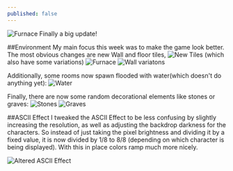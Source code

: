 ```yaml
---
published: false
---
```



![Furnace]()
Finally a big update!
<!--excerpt-->

##Environment
My main focus this week was to make the game look better. The most obvious changes are new Wall and floor tiles,
![New Tiles]()
(which also have some variations)
![Furnace]()
![Wall variatons]()

Additionally, some rooms now spawn flooded with water(which doesn't do anything yet):
![Water]()

Finally, there are now some random decorational elements like stones or graves:
![Stones]()
![Graves]()

##ASCII Effect
I tweaked the ASCII Effect to be less confusing by slightly increasing the resolution, as well as adjusting the backdrop darkness for the characters.
So instead of just taking the pixel brightness and dividing it by a fixed value, it is now divided by 1/8 to 8/8 (depending on which character is being displayed). With this in place colors ramp much more nicely.

![Altered ASCII Effect](http://i.imgur.com/TxvbQsh.png)
